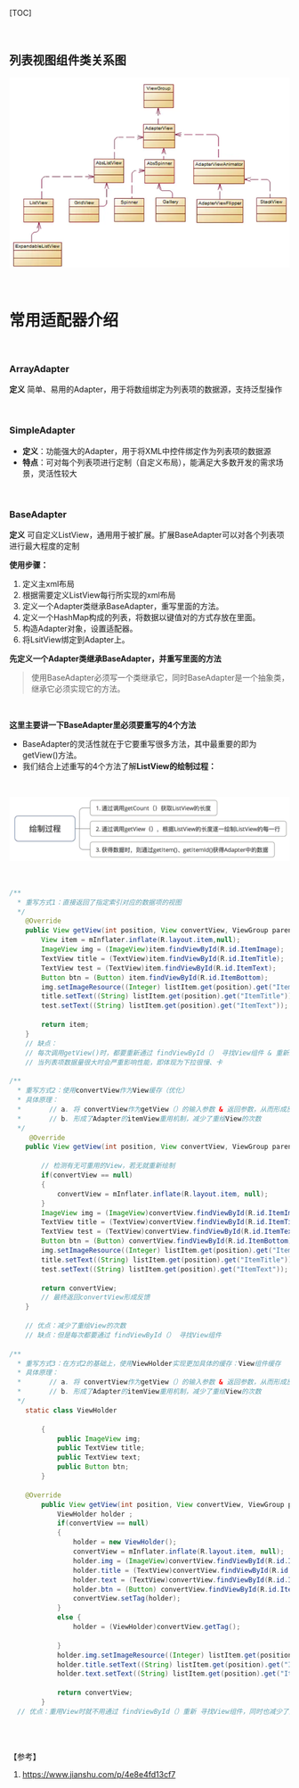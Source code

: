 

[TOC]

<br/>

## 列表视图组件类关系图



![image-20200405184306433](listView/image-20200405184306433.png)

[img]: https://www.jianshu.com/p/4e8e4fd13cf7

<br/>

# 常用适配器介绍

<br/>

### ArrayAdapter

**定义**
简单、易用的Adapter，用于将数组绑定为列表项的数据源，支持泛型操作

<br/>

### SimpleAdapter

- **定义**：功能强大的Adapter，用于将XML中控件绑定作为列表项的数据源
- **特点**：可对每个列表项进行定制（自定义布局），能满足大多数开发的需求场景，灵活性较大

<br/>

### BaseAdapter

**定义**
 可自定义ListView，通用用于被扩展。扩展BaseAdapter可以对各个列表项进行最大程度的定制

**使用步骤：**

1. 定义主xml布局
2. 根据需要定义ListView每行所实现的xml布局
3. 定义一个Adapter类继承BaseAdapter，重写里面的方法。
4. 定义一个HashMap构成的列表，将数据以键值对的方式存放在里面。
5. 构造Adapter对象，设置适配器。
6. 将LsitView绑定到Adapter上。

**先定义一个Adapter类继承BaseAdapter，并重写里面的方法**

> 使用BaseAdapter必须写一个类继承它，同时BaseAdapter是一个抽象类，继承它必须实现它的方法。

<br/>

**这里主要讲一下BaseAdapter里必须要重写的4个方法**

- BaseAdapter的灵活性就在于它要重写很多方法，其中最重要的即为getView()方法。
- 我们结合上述重写的4个方法了解**ListView的绘制过程：**

<br/>

 ![image-20200405185011918](listView/image-20200405185011918.png)

<br/>

```java
/**
  * 重写方式1：直接返回了指定索引对应的数据项的视图
  */
    @Override
    public View getView(int position, View convertView, ViewGroup parent) {
        View item = mInflater.inflate(R.layout.item,null);
        ImageView img = (ImageView)item.findViewById(R.id.ItemImage);
        TextView title = (TextView)item.findViewById(R.id.ItemTitle);
        TextView test = (TextView)item.findViewById(R.id.ItemText);
        Button btn = (Button) item.findViewById(R.id.ItemBottom);
        img.setImageResource((Integer) listItem.get(position).get("ItemImage"));
        title.setText((String) listItem.get(position).get("ItemTitle"));
        test.setText((String) listItem.get(position).get("ItemText"));

        return item;
    }
    // 缺点：
    // 每次调用getView()时，都要重新通过 findViewById（） 寻找View组件 & 重新绘制View
    // 当列表项数据量很大时会严重影响性能，即体现为下拉很慢、卡

/**
  * 重写方式2：使用convertView作为View缓存（优化）
  * 具体原理：
  *       // a. 将 convertView作为getView（）的输入参数 & 返回参数，从而形成反馈
  *       // b. 形成了Adapter的itemView重用机制，减少了重绘View的次数
  */
     @Override
    public View getView(int position, View convertView, ViewGroup parent) {

        // 检测有无可重用的View，若无就重新绘制
        if(convertView == null)
        {
            convertView = mInflater.inflate(R.layout.item, null);
        }
        ImageView img = (ImageView)convertView.findViewById(R.id.ItemImage);
        TextView title = (TextView)convertView.findViewById(R.id.ItemTitle);
        TextView test = (TextView)convertView.findViewById(R.id.ItemText);
        Button btn = (Button) convertView.findViewById(R.id.ItemBottom);
        img.setImageResource((Integer) listItem.get(position).get("ItemImage"));
        title.setText((String) listItem.get(position).get("ItemTitle"));
        test.setText((String) listItem.get(position).get("ItemText"));

        return convertView;
        // 最终返回convertView形成反馈
    }

    // 优点：减少了重绘View的次数
    // 缺点：但是每次都要通过 findViewById（） 寻找View组件

/**
  * 重写方式3：在方式2的基础上，使用ViewHolder实现更加具体的缓存：View组件缓存
  * 具体原理：
  *       // a. 将 convertView作为getView（）的输入参数 & 返回参数，从而形成反馈
  *       // b. 形成了Adapter的itemView重用机制，减少了重绘View的次数
  */
    static class ViewHolder

        {
            public ImageView img;
            public TextView title;
            public TextView text;
            public Button btn;
        }

    @Override
        public View getView(int position, View convertView, ViewGroup parent) {
            ViewHolder holder ;
            if(convertView == null)
            {
                holder = new ViewHolder();
                convertView = mInflater.inflate(R.layout.item, null);
                holder.img = (ImageView)convertView.findViewById(R.id.ItemImage);
                holder.title = (TextView)convertView.findViewById(R.id.ItemTitle);
                holder.text = (TextView)convertView.findViewById(R.id.ItemText);
                holder.btn = (Button) convertView.findViewById(R.id.ItemBottom);
                convertView.setTag(holder);
            }
            else {
                holder = (ViewHolder)convertView.getTag();

            }
            holder.img.setImageResource((Integer) listItem.get(position).get("ItemImage"));
            holder.title.setText((String) listItem.get(position).get("ItemTitle"));
            holder.text.setText((String) listItem.get(position).get("ItemText"));

            return convertView;
        }
  // 优点：重用View时就不用通过 findViewById（）重新 寻找View组件，同时也减少了重绘View的次数，是ListView使用的最优化方案
```

<br/>



<br/>

【参考】

1. https://www.jianshu.com/p/4e8e4fd13cf7



























